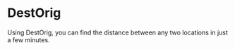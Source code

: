 # DestOrig

Using DestOrig, you can find the distance between any two locations in just a few minutes.
